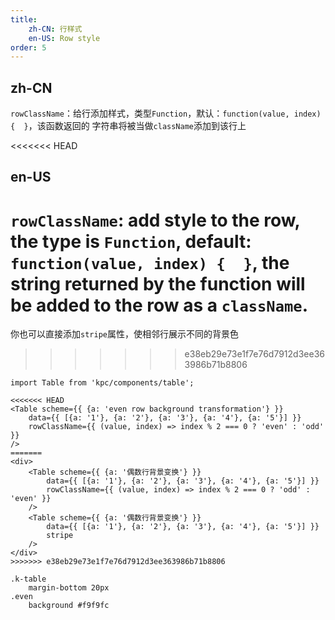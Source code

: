 ```yaml
---
title: 
    zh-CN: 行样式
    en-US: Row style
order: 5
---
```


## zh-CN

`rowClassName`：给行添加样式，类型`Function`，默认：`function(value, index) {  }`，该函数返回的
字符串将被当做`className`添加到该行上

<<<<<<< HEAD
## en-US

`rowClassName`: add style to the row, the type is `Function`, default: `function(value, index) {  }`, the string returned by the function will be added to the row as a `className`.
=======
你也可以直接添加`stripe`属性，使相邻行展示不同的背景色
>>>>>>> e38eb29e73e1f7e76d7912d3ee363986b71b8806

```vdt
import Table from 'kpc/components/table';

<<<<<<< HEAD
<Table scheme={{ {a: 'even row background transformation'} }} 
    data={{ [{a: '1'}, {a: '2'}, {a: '3'}, {a: '4'}, {a: '5'}] }} 
    rowClassName={{ (value, index) => index % 2 === 0 ? 'even' : 'odd' }}
/>
=======
<div>
    <Table scheme={{ {a: '偶数行背景变换'} }} 
        data={{ [{a: '1'}, {a: '2'}, {a: '3'}, {a: '4'}, {a: '5'}] }} 
        rowClassName={{ (value, index) => index % 2 === 0 ? 'odd' : 'even' }}
    />
    <Table scheme={{ {a: '偶数行背景变换'} }} 
        data={{ [{a: '1'}, {a: '2'}, {a: '3'}, {a: '4'}, {a: '5'}] }} 
        stripe
    />
</div>
>>>>>>> e38eb29e73e1f7e76d7912d3ee363986b71b8806
```

```styl
.k-table
    margin-bottom 20px
.even
    background #f9f9fc
```







